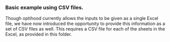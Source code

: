 ### Basic example using CSV files.

Though optihood currently allows the inputs to be given as a single Excel file, we have now introduced the opportunity to provide this information as a set of CSV files as well.
This requires a CSV file for each of the sheets in the Excel, as provided in this folder.